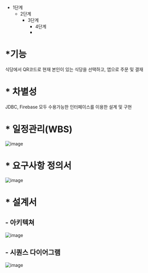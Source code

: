 * 1단계
  - 2단계
    + 3단계
      + 4단계
      + 
# *기능
식당에서 QR코드로 현재 본인이 있는 식당을 선택하고, 앱으로 주문 및 결재
# * 차별성
JDBC, Firebase 모두 수용가능한 인터페이스를 이용한 설계 및 구현


# * 일정관리(WBS)
![image](https://user-images.githubusercontent.com/80032533/118573186-04132e80-b7bd-11eb-982f-88614bf656b3.png)
# * 요구사항 정의서
![image](https://user-images.githubusercontent.com/80032533/118573224-11301d80-b7bd-11eb-9fc4-025313439547.png)
# * 설계서
## - 아키텍쳐
![image](https://user-images.githubusercontent.com/80032533/118573251-22792a00-b7bd-11eb-8b62-dd85a4e01d46.png)
## - 시퀀스 다이어그램
![image](https://user-images.githubusercontent.com/80032533/118573267-29a03800-b7bd-11eb-8057-44731b1b2dd3.png)




